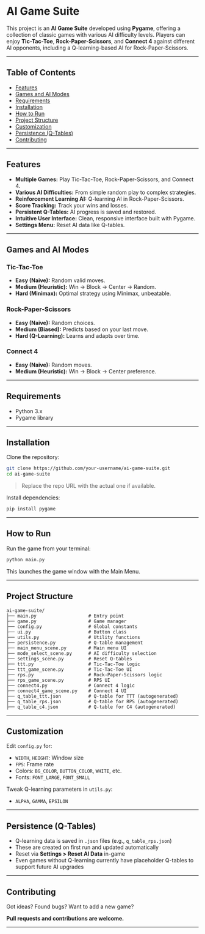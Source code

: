 # AI Game Suite

This project is an **AI Game Suite** developed using **Pygame**, offering a collection of classic games with various AI difficulty levels. Players can enjoy **Tic-Tac-Toe**, **Rock-Paper-Scissors**, and **Connect 4** against different AI opponents, including a Q-learning-based AI for Rock-Paper-Scissors.

---

## Table of Contents

- [Features](#features)  
- [Games and AI Modes](#games-and-ai-modes)  
- [Requirements](#requirements)  
- [Installation](#installation)  
- [How to Run](#how-to-run)  
- [Project Structure](#project-structure)  
- [Customization](#customization)  
- [Persistence (Q-Tables)](#persistence-q-tables)  
- [Contributing](#contributing)  
---

## Features

- **Multiple Games:** Play Tic-Tac-Toe, Rock-Paper-Scissors, and Connect 4.  
- **Various AI Difficulties:** From simple random play to complex strategies.  
- **Reinforcement Learning AI:** Q-learning AI in Rock-Paper-Scissors.  
- **Score Tracking:** Track your wins and losses.  
- **Persistent Q-Tables:** AI progress is saved and restored.  
- **Intuitive User Interface:** Clean, responsive interface built with Pygame.  
- **Settings Menu:** Reset AI data like Q-tables.

---

## Games and AI Modes

### Tic-Tac-Toe
- **Easy (Naive):** Random valid moves.  
- **Medium (Heuristic):** Win → Block → Center → Random.  
- **Hard (Minimax):** Optimal strategy using Minimax, unbeatable.

### Rock-Paper-Scissors
- **Easy (Naive):** Random choices.  
- **Medium (Biased):** Predicts based on your last move.  
- **Hard (Q-Learning):** Learns and adapts over time.

### Connect 4
- **Easy (Naive):** Random moves.  
- **Medium (Heuristic):** Win → Block → Center preference.

---

## Requirements

- Python 3.x  
- Pygame library

---

## Installation

Clone the repository:
```bash
git clone https://github.com/your-username/ai-game-suite.git
cd ai-game-suite
````

> Replace the repo URL with the actual one if available.

Install dependencies:

```bash
pip install pygame
```

---

## How to Run

Run the game from your terminal:

```bash
python main.py
```

This launches the game window with the Main Menu.

---

## Project Structure

```
ai-game-suite/
├── main.py                   # Entry point
├── game.py                   # Game manager
├── config.py                 # Global constants
├── ui.py                     # Button class
├── utils.py                  # Utility functions
├── persistence.py            # Q-table management
├── main_menu_scene.py        # Main menu UI
├── mode_select_scene.py      # AI difficulty selection
├── settings_scene.py         # Reset Q-tables
├── ttt.py                    # Tic-Tac-Toe logic
├── ttt_game_scene.py         # Tic-Tac-Toe UI
├── rps.py                    # Rock-Paper-Scissors logic
├── rps_game_scene.py         # RPS UI
├── connect4.py               # Connect 4 logic
├── connect4_game_scene.py    # Connect 4 UI
├── q_table_ttt.json          # Q-table for TTT (autogenerated)
├── q_table_rps.json          # Q-table for RPS (autogenerated)
├── q_table_c4.json           # Q-table for C4 (autogenerated)
```

---

## Customization

Edit `config.py` for:

* `WIDTH`, `HEIGHT`: Window size
* `FPS`: Frame rate
* Colors: `BG_COLOR`, `BUTTON_COLOR`, `WHITE`, etc.
* Fonts: `FONT_LARGE`, `FONT_SMALL`

Tweak Q-learning parameters in `utils.py`:

* `ALPHA`, `GAMMA`, `EPSILON`

---

## Persistence (Q-Tables)

* Q-learning data is saved in `.json` files (e.g., `q_table_rps.json`)
* These are created on first run and updated automatically
* Reset via **Settings > Reset AI Data** in-game
* Even games without Q-learning currently have placeholder Q-tables to support future AI upgrades

---

## Contributing

Got ideas? Found bugs? Want to add a new game?

**Pull requests and contributions are welcome.**

---
